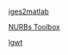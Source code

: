 [iges2matlab](https://www.mathworks.com/matlabcentral/fileexchange/70461-iges2matlab)

[NURBs Toolbox](https://www.mathworks.com/matlabcentral/fileexchange/26390-nurbs-toolbox-by-d-m-spink)

[lgwt](https://www.mathworks.com/matlabcentral/fileexchange/4540-legendre-gauss-quadrature-weights-and-nodes)
